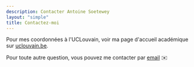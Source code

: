 ```yaml
---
description: Contacter Antoine Soetewey
layout: "simple"
title: Contactez-moi
---
```


Pour mes coordonnées à l'UCLouvain, voir ma page d'accueil académique sur <a href="https://uclouvain.be/fr/directories/antoine.soetewey" target="_blank" rel="noopener">uclouvain.be</a>.

Pour toute autre question, vous pouvez me contacter par [email](mailto:ant.soetewey@gmail.com) :envelope:
